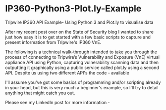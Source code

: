 # IP360-Python3-Plot.ly-Example
Tripwire IP360 API Example- Using Python 3 and Plot.ly to visualise data

After my recent post over on the State of Security blog I wanted to share just how easy it is to get started with a few basic scripts to capture and present information from Tripwire's IP360 VnE. 

The following is a technical walk-through intended to take you through the process of connecting to Tripwire’s Vulnerability and Exposure (VnE) virtual appliance API using Python, capturing vulnerability scanning data and then outputting it graphically using a public service called plot.ly using a second API. Despite us using two different API's the code - available 

I'll assume you've got some basics of programming and/or scripting already in your head, but this is very much a beginner's example, so I'll try to detail anything that might catch you out.

Please see my LinkedIn post for more information - 
